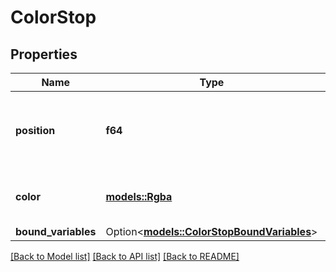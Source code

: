 # ColorStop

## Properties

Name | Type | Description | Notes
------------ | ------------- | ------------- | -------------
**position** | **f64** | Value between 0 and 1 representing position along gradient axis. | 
**color** | [**models::Rgba**](RGBA.md) | Color attached to corresponding position. | 
**bound_variables** | Option<[**models::ColorStopBoundVariables**](ColorStop_boundVariables.md)> |  | [optional]

[[Back to Model list]](../README.md#documentation-for-models) [[Back to API list]](../README.md#documentation-for-api-endpoints) [[Back to README]](../README.md)


